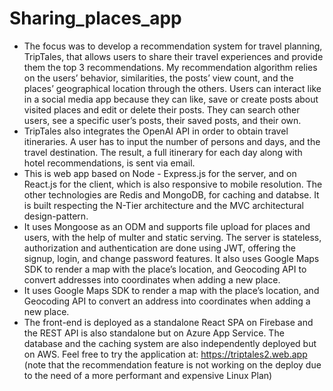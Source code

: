 # Sharing_places_app
- The focus was to develop a recommendation system for travel planning, TripTales, that allows users to share their travel experiences and provide them the top 3 recommendations. My recommendation algorithm relies on the users’ behavior, similarities, the posts’ view count, and the places’ geographical location through the others. Users can interact like in a social media app because they can like, save or create posts about visited places and edit or delete their posts. They can search other users, see a specific user’s posts, their saved posts, and their own.
- TripTales also integrates the OpenAI API in order to obtain travel itineraries. A user has to input the number of persons and days, and the travel destination. The result, a full itinerary for each day along with hotel recommendations, is sent via email.
- This is web app based on Node - Express.js for the server, and on React.js for the client, which is also responsive to mobile resolution. The other technologies are Redis and MongoDB, for caching and databse. It is built respecting the N-Tier architecture and the MVC architectural design-pattern.
- It uses Mongoose as an ODM and supports file upload for places and users, with the help of multer and static serving. The server is stateless, authorization and authentication are done using JWT, offering the signup, login, and change password features. It also uses Google Maps SDK to render a map with the place’s location, and Geocoding API to convert addresses into coordinates when adding a new place.
- It uses Google Maps SDK to render a map with the place’s location, and Geocoding API to convert an address into coordinates when adding a new place.
- The front-end is deployed as a standalone React SPA on Firebase and the REST API is also standalone but on Azure App Service. The database and the caching system are also independently deployed but on AWS. Feel free to try the application at: https://triptales2.web.app (note that the recommendation feature is not working on the deploy due to the need of a more performant and expensive Linux Plan)
